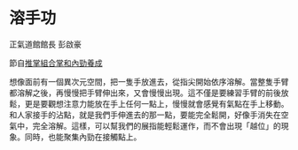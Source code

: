 # 溶手功

正氣道館館長
彭啟豪

節自[推掌組合掌和內勁養成](https://sharefunyeh.gitbooks.io/taiji/content/chap04/%E6%8E%A8%E6%8E%8C%E7%B5%84%E5%90%88%E6%8E%8C%E5%92%8C%E5%85%A7%E5%8B%81%E9%A4%8A%E6%88%90.html)

想像面前有一個異次元空間，把一隻手放進去，從指尖開始依序溶解。當整隻手臂都溶解之後，再慢慢把手臂伸出來，又會慢慢出現。這不僅是要練習手臂的前後放鬆，更是要觀想注意力能放在手上任何一點上，慢慢就會感覺有氣點在手上移動。和人家接手的沾點，就是我們手伸進去的那一點，要能完全鬆開，好像手消失在空氣中，完全溶解。這樣，可以幫我們的展指能輕鬆運作，而不會出現「越位」的現象。同時，也能聚集內勁在接觸點上。



